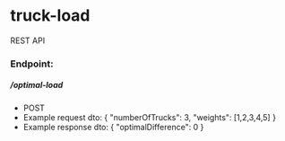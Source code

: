 # truck-load

REST API

### Endpoint:
##### /optimal-load
* POST
* Example request dto: 
{
"numberOfTrucks": 3,
"weights": [1,2,3,4,5]
}
* Example response dto:
{
    "optimalDifference": 0
}
